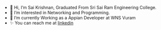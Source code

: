 - 👋 Hi, I’m Sai Krishnan, Graduated From Sri Sai Ram Engineering College.
- 👀 I’m interested in Networking and Programming.
- 🌱 I’m currently Working as a Appian Developer at WNS Vuram
- ✨ You can reach me at [linkedin](https://www.linkedin.com/in/sai-krishnan-v-785aa3164/)

<!---
SaiKrishnan101/SaiKrishnan101 is a ✨ special ✨ repository because its `README.md` (this file) appears on your GitHub profile.
You can click the Preview link to take a look at your changes.
--->
